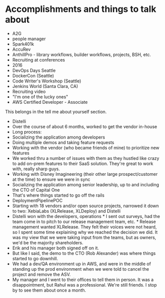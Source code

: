 # Accomplishments and things to talk about

* A2G
* people manager
* Spark401k
* AccuRev
* AnthillPro - library workflows, builder workflows, projects, BSH, etc.
* Recruiting at conferences
 * 2016
  * DevOps Days Seattle
  * DockerCon (Seattle)
  * Code Writer's Workshop (Seattle)
  * Jenkins World (Santa Clara, CA)
* Recruiting video
 * "I'm one of the lucky ones"
* AWS Certified Developer - Associate

This belongs in the tell me about yourself section.

* Distelli
 * Over the course of about 6 months, worked to get the vendor in-house
 * Long process:
  * Socializing the application among developers
  * Doing multiple demos and taking feature requests
  * Working with the vendor (who became friends of mine) to prioritize new features
   * We worked thru a number of issues with them as they hustled like crazy to add on-prem features to their SaaS solution. They're great to work with, really sharp guys.
   * Working with Disney Imagineering (their other large prospect/customer at the time) to ensure we were in sync
  * Socializing the application among senior leadership, up to and including the CTO of Capital One
   * That's where things started to go off the rails
 * DeploymentPipelinePOC
  * Starting with 18 vendors and/or open source projects, narrowed it down to two: XebiaLabs (XLRelease, XLDeploy) and Distelli
   * Distelli won with the developers, operations
    * I sent out surveys, had the team come in to pitch to our release management team, etc.
    * Release management wanted XLRelease. They felt their voices were not heard, so I spent some time explaining why we reached the decision we did. It was my view that we were taking input from the teams, but as owners, we'd be the majority shareholders.
 * Erik and his manager both signed off on it.
 * But like I said, the demo to the CTO (Rob Alexander) was where things started to go downhill.
 * We had a dev/QA environment up in AWS, and were in the middle of standing up the prod environment when we were told to cancel the project and remove the ASV.
 * My manager and I went to their offices to tell them in person. It was a disappointment, but Rahul was a professional. We're still friends. I stop by to see them about once a month.



